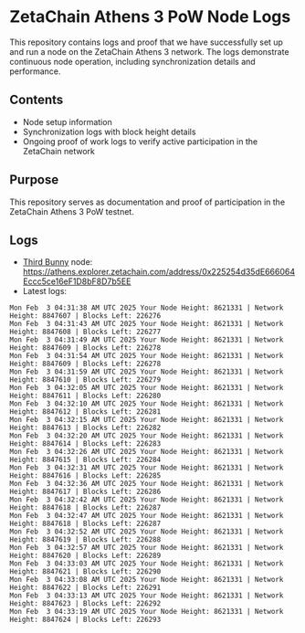 # ZetaChain Athens 3 PoW Node Logs
This repository contains logs and proof that we have successfully set up and run a node on the ZetaChain Athens 3 network. The logs demonstrate continuous node operation, including synchronization details and performance.

## Contents
- Node setup information
- Synchronization logs with block height details
- Ongoing proof of work logs to verify active participation in the ZetaChain network

## Purpose
This repository serves as documentation and proof of participation in the ZetaChain Athens 3 PoW testnet.

## Logs

- [Third Bunny](https://thirdbunny.xyz/) node: https://athens.explorer.zetachain.com/address/0x225254d35dE666064Eccc5ce16eF1D8bF8D7b5EE
- Latest logs:
```
Mon Feb  3 04:31:38 AM UTC 2025 Your Node Height: 8621331 | Network Height: 8847607 | Blocks Left: 226276
Mon Feb  3 04:31:43 AM UTC 2025 Your Node Height: 8621331 | Network Height: 8847608 | Blocks Left: 226277
Mon Feb  3 04:31:49 AM UTC 2025 Your Node Height: 8621331 | Network Height: 8847609 | Blocks Left: 226278
Mon Feb  3 04:31:54 AM UTC 2025 Your Node Height: 8621331 | Network Height: 8847609 | Blocks Left: 226278
Mon Feb  3 04:31:59 AM UTC 2025 Your Node Height: 8621331 | Network Height: 8847610 | Blocks Left: 226279
Mon Feb  3 04:32:05 AM UTC 2025 Your Node Height: 8621331 | Network Height: 8847611 | Blocks Left: 226280
Mon Feb  3 04:32:10 AM UTC 2025 Your Node Height: 8621331 | Network Height: 8847612 | Blocks Left: 226281
Mon Feb  3 04:32:15 AM UTC 2025 Your Node Height: 8621331 | Network Height: 8847613 | Blocks Left: 226282
Mon Feb  3 04:32:20 AM UTC 2025 Your Node Height: 8621331 | Network Height: 8847614 | Blocks Left: 226283
Mon Feb  3 04:32:26 AM UTC 2025 Your Node Height: 8621331 | Network Height: 8847615 | Blocks Left: 226284
Mon Feb  3 04:32:31 AM UTC 2025 Your Node Height: 8621331 | Network Height: 8847616 | Blocks Left: 226285
Mon Feb  3 04:32:36 AM UTC 2025 Your Node Height: 8621331 | Network Height: 8847617 | Blocks Left: 226286
Mon Feb  3 04:32:42 AM UTC 2025 Your Node Height: 8621331 | Network Height: 8847618 | Blocks Left: 226287
Mon Feb  3 04:32:47 AM UTC 2025 Your Node Height: 8621331 | Network Height: 8847618 | Blocks Left: 226287
Mon Feb  3 04:32:52 AM UTC 2025 Your Node Height: 8621331 | Network Height: 8847619 | Blocks Left: 226288
Mon Feb  3 04:32:57 AM UTC 2025 Your Node Height: 8621331 | Network Height: 8847620 | Blocks Left: 226289
Mon Feb  3 04:33:03 AM UTC 2025 Your Node Height: 8621331 | Network Height: 8847621 | Blocks Left: 226290
Mon Feb  3 04:33:08 AM UTC 2025 Your Node Height: 8621331 | Network Height: 8847622 | Blocks Left: 226291
Mon Feb  3 04:33:13 AM UTC 2025 Your Node Height: 8621331 | Network Height: 8847623 | Blocks Left: 226292
Mon Feb  3 04:33:19 AM UTC 2025 Your Node Height: 8621331 | Network Height: 8847624 | Blocks Left: 226293
```
